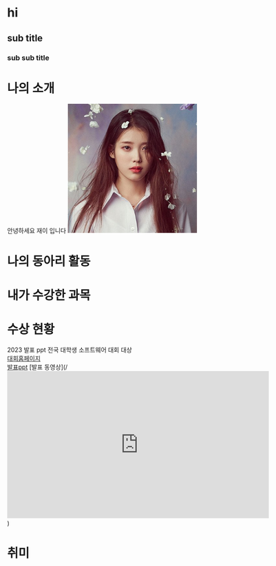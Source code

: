 # hi
## sub title
### sub sub title

# 나의 소개
안녕하세요 재이 입니다
<img src = "아이유.jpg" width = "300" height = "300"/> <br>

# 나의 동아리 활동

# 내가 수강한 과목

# 수상 현황
2023 발표 ppt 전국 대학생 소프트웨어 대회 대상<br>
[대회홈페이지](https://www.naver.com) <br>
[발표ppt](/presentation.pptx)
[발표 동영상](/<iframe width="608" height="342" src="https://www.youtube.com/embed/NRTJMMK38K0" title="&quot;너만 몰라 내가 널 좋아하는거&quot; 낭만 가득 달달한 감성 힙합 &amp; 알앤비 노래 모음ㅣPLAYLISTㅣ플레이리스트 광고없음" frameborder="0" allow="accelerometer; autoplay; clipboard-write; encrypted-media; gyroscope; picture-in-picture; web-share" allowfullscreen></iframe>)

# 취미
